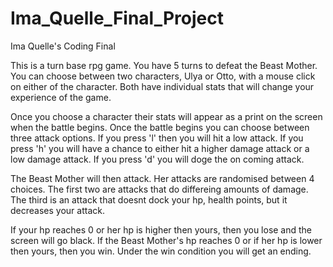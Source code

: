 # Ima_Quelle_Final_Project
Ima Quelle's Coding Final

  This is a turn base rpg game. You have 5 turns to defeat the Beast Mother. You can choose between two characters, Ulya or Otto, with a mouse click on either of the character. Both have individual stats that will change your experience of the game. 
  
  Once you choose a character their stats will appear as a print on the screen when the battle begins. Once the battle begins you can choose between three attack options. If you press 'l' then you will hit a low attack. If you press 'h' you will have a chance to either hit a higher damage attack or a low damage attack. If you press 'd' you will doge the on coming attack.
  
  The Beast Mother will then attack. Her attacks are randomised between 4 choices. The first two are attacks that do differeing amounts of damage. The third is an attack that doesnt dock your hp, health points, but it decreases your attack.
  
  If your hp reaches 0 or her hp is higher then yours, then you lose and the screen will go black. If the Beast Mother's hp reaches 0 or if her hp is lower then yours, then you win. Under the win condition you will get an ending.
